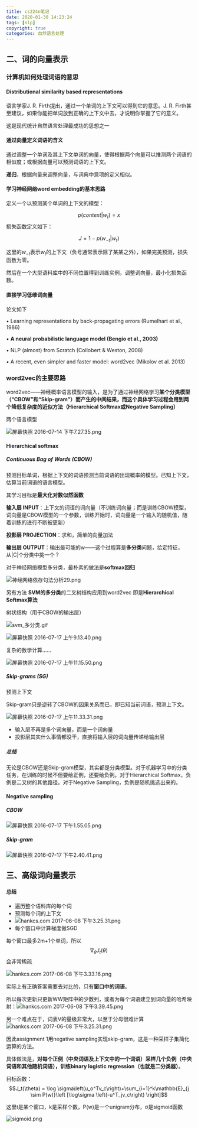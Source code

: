 ```yaml
---
title: cs224n笔记
date: 2020-01-30 14:23:24
tags: [nlp]
copyright: true
categories: 自然语言处理
---
```


<!-- toc -->

## 二、词的向量表示

### 计算机如何处理词语的意思

#### Distributional similarity based representations

语言学家J. R. Firth提出，通过一个单词的上下文可以得到它的意思。J. R. Firth甚至建议，如果你能把单词放到正确的上下文中去，才说明你掌握了它的意义。

这是现代统计自然语言处理最成功的思想之一

#### 通过向量定义词语的含义

通过调整一个单词及其上下文单词的向量，使得根据两个向量可以推测两个词语的相似度；或根据向量可以预测词语的上下文。

**递归**，根据向量来调整向量，与词典中意项的定义相似。

#### 学习神经网络word embedding的基本思路

定义一个以预测某个单词的上下文的模型：

$$
p(context |w_t) = x
$$
损失函数定义如下：

$$
J=1−p(w_{−t}|w_t)
$$

这里的$w_{−t}$表示$w_t$的上下文（负号通常表示除了某某之外），如果完美预测，损失函数为零。

然后在一个大型语料库中的不同位置得到训练实例，调整词向量，最小化损失函数。

#### 直接学习低维词向量

论文如下

• Learning representations by back-propagating errors (Rumelhart et al., 1986)

• **A neural probabilistic language model (Bengio et al., 2003)**

• NLP (almost) from Scratch (Collobert & Weston, 2008)

• A recent, even simpler and faster model: word2vec (Mikolov et al. 2013) 



### word2vec的主要思路

word2vec——神经概率语言模型的输入，是为了通过神经网络学习**某个分类模型（“CBOW”和“Skip-gram”）**而产生的中间结果，而这个具体学习过程会用到**两个降低复杂度的近似方法（Hierarchical Softmax或Negative Sampling）**

两个语言模型

![屏幕快照 2016-07-14 下午7.27.35.png](https://ww3.sinaimg.cn/large/6cbb8645gw1f5to6e5d9lj216c0qkwhk.jpg)



#### Hierarchical softmax

##### Continuous Bag of Words (CBOW)

预测目标单词，根据上下文的词语预测当前词语的出现概率的模型。已知上下文，估算当前词语的语言模型。

其学习目标是**最大化对数似然函数**

**输入层 INPUT**：上下文的词语的词向量（不训练词向量；而是训练CBOW模型，词向量是CBOW模型的一个参数，训练开始时，词向量是一个输入的随机值，随着训练的进行不断被更新）

**投影层 PROJECTION**：求和，简单的向量加法

**输出层 OUTPUT**：输出最可能的w——这个过程算是**多分类**问题，给定特征，从|C|个分类中挑一个？

对于神经网络模型多分类，最朴素的做法是**softmax回归**

![神经网络依存句法分析29.png](https://ww2.sinaimg.cn/large/6cbb8645gw1exxdsuugv1j20cl033jrj.jpg)

另有方法 **SVM的多分类**的二叉树结构应用到word2vec 即是**Hierarchical Softmax算法**



树状结构（用于CBOW的输出层）

![svm_多分类.gif](https://ww1.sinaimg.cn/large/6cbb8645gw1f5wmvf9tbrg20bf08mq30.gif)

![屏幕快照 2016-07-17 上午9.13.40.png](https://ww3.sinaimg.cn/large/6cbb8645gw1f5wmy4jdnwj214w12a42v.jpg)

复杂的数学计算......

![屏幕快照 2016-07-17 上午11.15.50.png](https://ww1.sinaimg.cn/large/6cbb8645gw1f5wqgz0elqj20pm0qaq5a.jpg)

##### Skip-grams (SG)

预测上下文

Skip-gram只是逆转了CBOW的因果关系而已，即已知当前词语，预测上下文。

![屏幕快照 2016-07-17 上午11.33.31.png](https://ww1.sinaimg.cn/large/6cbb8645gw1f5wqzg68u0j214a120wij.jpg)

- 输入层不再是多个词向量，而是一个词向量
- 投影层其实什么事情都没干，直接将输入层的词向量传递给输出层

##### 总结

无论是CBOW还是Skip-gram模型，其实都是分类模型。对于机器学习中的分类任务，在训练的时候不但要给正例，还要给负例。对于Hierarchical Softmax，负例是二叉树的其他路径。对于Negative Sampling，负例是随机挑选出来的。



#### Negative sampling

##### CBOW

![屏幕快照 2016-07-17 下午1.55.05.png](https://ww4.sinaimg.cn/large/6cbb8645gw1f5wv2jzxnfj20oe0ncdhp.jpg)

##### Skip-gram

![屏幕快照 2016-07-17 下午2.40.41.png](https://ww4.sinaimg.cn/large/6cbb8645gw1f5wwegdnryj20oi0q00v3.jpg)



## 三、高级词向量表示

#### 总结

- 遍历整个语料库的每个词
- 预测每个词的上下文
- ![hankcs.com 2017-06-08 下午3.25.31.png](https://wx1.sinaimg.cn/large/006Fmjmcly1fgdtp2e4e2j30uy0bmn6v.jpg)
- 每个窗口中计算梯度做SGD



每个窗口最多2m+1个单词，所以$$∇_θJ_t(θ)$$会非常稀疏

![hankcs.com 2017-06-08 下午3.33.16.png](https://wx2.sinaimg.cn/large/006Fmjmcly1fgdtx6wu43j30ta0qegnj.jpg)

实际上有正确答案需要去对比的，只有**窗口中的词语**。

所以每次更新只更新WW矩阵中的少数列，或者为每个词语建立到词向量的哈希映射：![hankcs.com 2017-06-08 下午3.39.45.png](https://wx3.sinaimg.cn/large/006Fmjmcly1fgdu3xf2phj30qo09a755.jpg)



另一个难点在于，词表V的量级非常大，以至于分母很难计算![hankcs.com 2017-06-08 下午3.25.31.png](https://wx1.sinaimg.cn/large/006Fmjmcly1fgdtp2e4e2j30uy0bmn6v.jpg)

因此assignment 1用negative sampling实现skip-gram，这是一种采样子集简化运算的方法。

具体做法是，**对每个正例（中央词语及上下文中的一个词语）采样几个负例（中央词语和其他随机词语），训练binary logistic regression（也就是二分类器）**。

 目标函数：$$J_t(\theta) = \log \sigma\left(u_o^Tv_c\right)+\sum_{i=1}^k\mathbb{E}_{j \sim P(w)}\left [\log\sigma \left(-u^T_jv_c\right) \right]$$

这里t是某个窗口，k是采样个数，P(w)是一个unigram分布，σ是sigmoid函数

![sigmoid.png](https://wx4.sinaimg.cn/large/006Fmjmcly1fgdvx2wor0j30f90ai0t5.jpg)

 



